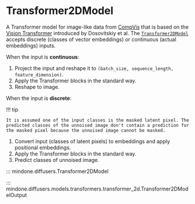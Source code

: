 <!--Copyright 2024 The HuggingFace Team. All rights reserved.

Licensed under the Apache License, Version 2.0 (the "License"); you may not use this file except in compliance with
the License. You may obtain a copy of the License at

http://www.apache.org/licenses/LICENSE-2.0

Unless required by applicable law or agreed to in writing, software distributed under the License is distributed on
an "AS IS" BASIS, WITHOUT WARRANTIES OR CONDITIONS OF ANY KIND, either express or implied. See the License for the
specific language governing permissions and limitations under the License.
-->

# Transformer2DModel

A Transformer model for image-like data from [CompVis](https://huggingface.co/CompVis) that is based on the [Vision Transformer](https://arxiv.org/abs/2010.11929) introduced by Dosovitskiy et al. The [`Transformer2DModel`](transformer2d.md#mindone.diffusers.Transformer2DModel) accepts discrete (classes of vector embeddings) or continuous (actual embeddings) inputs.

When the input is **continuous**:

1. Project the input and reshape it to `(batch_size, sequence_length, feature_dimension)`.
2. Apply the Transformer blocks in the standard way.
3. Reshape to image.

When the input is **discrete**:

!!! tip

    It is assumed one of the input classes is the masked latent pixel. The predicted classes of the unnoised image don't contain a prediction for the masked pixel because the unnoised image cannot be masked.

1. Convert input (classes of latent pixels) to embeddings and apply positional embeddings.
2. Apply the Transformer blocks in the standard way.
3. Predict classes of unnoised image.


::: mindone.diffusers.Transformer2DModel

::: mindone.diffusers.models.transformers.transformer_2d.Transformer2DModelOutput
